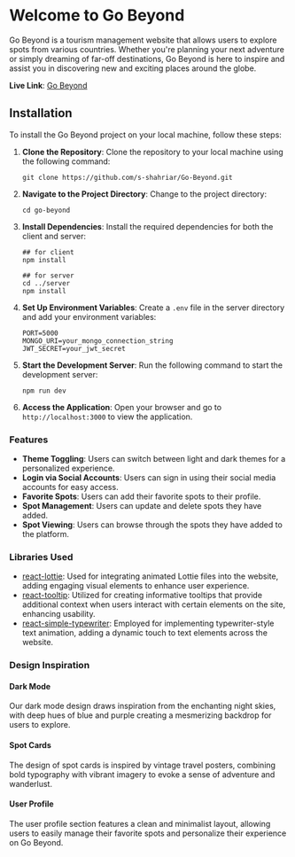 # Welcome to Go Beyond

Go Beyond is a tourism management website that allows users to explore spots from various countries. Whether you're planning your next adventure or simply dreaming of far-off destinations, Go Beyond is here to inspire and assist you in discovering new and exciting places around the globe.

**Live Link**: [Go Beyond](https://project-client-ecf0b.web.app)

## Installation

To install the Go Beyond project on your local machine, follow these steps:

1. **Clone the Repository**: Clone the repository to your local machine using the following command:
   ```
   git clone https://github.com/s-shahriar/Go-Beyond.git
   ```

2. **Navigate to the Project Directory**: Change to the project directory:
   ```
   cd go-beyond
   ```

3. **Install Dependencies**: Install the required dependencies for both the client and server:
   ```
   ## for client
   npm install

   ## for server
   cd ../server
   npm install
   ```

4. **Set Up Environment Variables**: Create a `.env` file in the server directory and add your environment variables:
   ```
   PORT=5000
   MONGO_URI=your_mongo_connection_string
   JWT_SECRET=your_jwt_secret
   ```

5. **Start the Development Server**: Run the following command to start the development server:
   ```
   npm run dev
   ```

6. **Access the Application**: Open your browser and go to `http://localhost:3000` to view the application.


### Features

- **Theme Toggling**: Users can switch between light and dark themes for a personalized experience.
- **Login via Social Accounts**: Users can sign in using their social media accounts for easy access.
- **Favorite Spots**: Users can add their favorite spots to their profile.
- **Spot Management**: Users can update and delete spots they have added.
- **Spot Viewing**: Users can browse through the spots they have added to the platform.

### Libraries Used

- [react-lottie](https://www.npmjs.com/package/react-lottie): Used for integrating animated Lottie files into the website, adding engaging visual elements to enhance user experience.
- [react-tooltip](https://react-tooltip.com/docs/getting-started): Utilized for creating informative tooltips that provide additional context when users interact with certain elements on the site, enhancing usability.
- [react-simple-typewriter](https://www.npmjs.com/package/react-simple-typewriter): Employed for implementing typewriter-style text animation, adding a dynamic touch to text elements across the website.

### Design Inspiration

#### Dark Mode

Our dark mode design draws inspiration from the enchanting night skies, with deep hues of blue and purple creating a mesmerizing backdrop for users to explore.

#### Spot Cards

The design of spot cards is inspired by vintage travel posters, combining bold typography with vibrant imagery to evoke a sense of adventure and wanderlust.

#### User Profile

The user profile section features a clean and minimalist layout, allowing users to easily manage their favorite spots and personalize their experience on Go Beyond.

